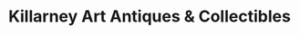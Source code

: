 ---
title: "Killarney Art Antiques & Collectibles"
url: /killarney/killarney-art-antiques-and-collectibles/
shop: antiques
---